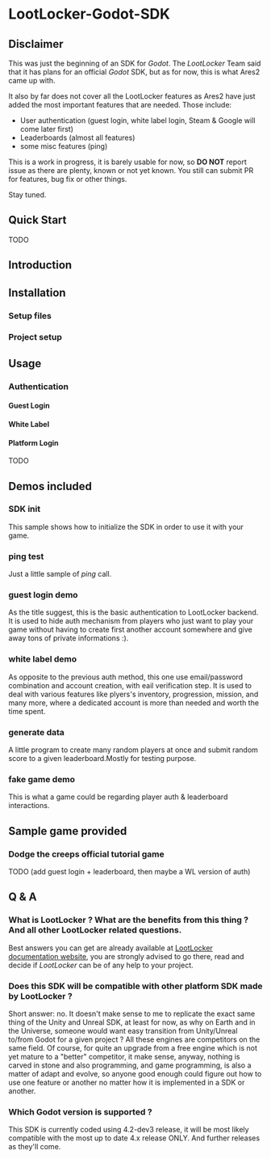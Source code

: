 # LootLocker-Godot-SDK

## Disclaimer
This was just the beginning of an SDK for _Godot_. The _LootLocker_ Team said that it has plans for an official _Godot_ SDK, but as for now, this is what Ares2 came up with.

It also by far does not cover all the LootLocker features as Ares2 have just added the most important features that are needed. Those include:

- User authentication (guest login, white label login, Steam & Google will come later first)
- Leaderboards (almost all features)
- some misc features (ping)

This is a work in progress, it is barely usable for now, so **DO NOT** report issue as there are plenty, known or not yet known. You still can submit PR for features, bug fix or other things.

Stay tuned.

## Quick Start

TODO

## Introduction

## Installation

### Setup files

### Project setup

## Usage

### Authentication

#### Guest Login

#### White Label

#### Platform Login
TODO

## Demos included

### SDK init

This sample shows how to initialize the SDK in order to use it with your game.

### ping test

Just a little sample of _ping_ call.

### guest login demo

As the title suggest, this is the basic authentication to LootLocker backend. It is used to hide auth mechanism from players who just want to play your game without having to create first another account somewhere and give away tons of private informations :).

### white label demo

As opposite to the previous auth method, this one use email/password combination and account creation, with eail verification step. It is used to deal with various features like plyers's inventory, progression, mission, and many more, where a dedicated account is more than needed and worth the time spent.

### generate data

A little program to create many random players at once and submit random score to a given leaderboard.Mostly for testing purpose.

### fake game demo

This is what a game could be regarding player auth & leaderboard interactions.

## Sample game provided

### Dodge the creeps official tutorial game

TODO (add guest login + leaderboard, then maybe a WL version of auth)

## Q & A

### What is LootLocker ? What are the benefits from this thing ? And all other LootLocker related questions.

Best answers you can get are already available at [LootLocker documentation website](https://docs.lootlocker.com/the-basics/what-is-lootlocker), you are strongly advised to go there, read and decide if _LootLocker_ can be of any help to your project.

### Does this SDK will be compatible with other platform SDK made by LootLocker ?

Short answer: no.
It doesn't make sense to me to replicate the exact same thing of the Unity and Unreal SDK, at least for now, as why on Earth and in the Universe, someone would want easy transition from Unity/Unreal to/from Godot for a given project ? All these engines are competitors on the same field.
Of course, for quite an upgrade from a free engine which is not yet mature to a "better" competitor, it make sense, anyway, nothing is carved in stone and also programming, and game programming, is also a matter of adapt and evolve, so anyone good enough could figure out how to use one feature or another no matter how it is implemented in a SDK or another.

### Which Godot version is supported ?

This SDK is currently coded using 4.2-dev3 release, it will be most likely compatible with the most up to date 4.x release ONLY. And further releases as they'll come.


